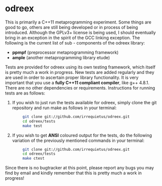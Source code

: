 # odreex

This is primarily a C++11 metaprogramming experiment. Some things are good to
go, others are still being developed or in process of being introduced. Although
the GPLv3+ license is being used, I should eventually bring in an exception
in the spirit of the GCC linking exception. The following is the current list
of sub - components of the odreex library:

 * **ppmpf** (preprocessor metaprogramming framework)
 * **ample** (another metaprogramming library etude)

Tests are provided for odreex using its own testing framework, which itself is
pretty much a work in progress. New tests are added regularly and they are used
in order to ascertain proper library functionality. It is very important that
you use a **fully C++11 compliant compiler**, like g++ 4.8.1. There are no other
dependencies or requirements. Instructions for running tests are as follows:

1. If you wish to just run the tests available for odreex, simply clone the git
repository and run make as follows in your terminal:

```bash
        git clone git://github.com/irrequietus/odreex.git
        cd odreex/tests
        make test
```

2. If you wish to get **ANSI** coloured output for the tests, do the following
variation of the previously mentioned commands in your terminal:

```bash
        git clone git://github.com/irrequietus/odreex.git
        cd odreex/tests
        make ctest
```

Since there is no bugtracker at this point, please report any bugs you may find
by email and kindly remember that this is pretty much a work in progress!
